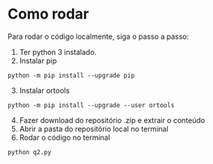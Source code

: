 # Como rodar

Para rodar o código localmente, siga o passo a passo:
1. Ter python 3 instalado. 
2. Instalar pip
``` 
python -m pip install --upgrade pip
```
3. Instalar ortools
```
python -m pip install --upgrade --user ortools
```
4. Fazer download do repositório .zip e extrair o conteúdo
5. Abrir a pasta do repositório local no terminal
6. Rodar o código no terminal
```
python q2.py
```

